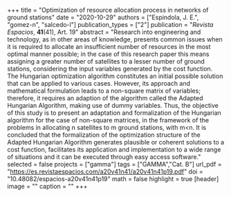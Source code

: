 +++
title = "Optimization of resource allocation process in networks of ground stations"
date = "2020-10-29"
authors = ["Espindola, J. E.", "gomez-n", "salcedo-l"]
publication_types = ["2"]
publication = "*Revista Espacios*, **41**(41), Art. 19"
abstract = "Research into engineering and technology, as in other areas of knowledge, presents common issues when it is required to allocate an insufficient number of resources in the most optimal manner possible; in the case of this research paper this means assigning a greater number of satellites to a lesser number of ground stations, considering the input variables generated by the cost function. The Hungarian optimization algorithm constitutes an initial possible solution that can be applied to various cases. However, its approach and mathematical formulation leads to a non-square matrix of variables; therefore, it requires an adaption of the algorithm called the Adapted Hungarian Algorithm, making use of dummy variables. Thus, the objective of this study is to present an adaptation and formalization of the Hungarian algorithm for the case of non-square matrices, in the framework of the problems in allocating n satellites to m ground stations, with m<n. It is concluded that the formalization of the optimization structure of the Adapted Hungarian Algorithm generates plausible or coherent solutions to a cost function, facilitates its application and implementation to a wide range of situations and it can be executed through easy access software."
selected = false
projects = ["gamma"]
tags = ["GAMMA","Cat. B"]
url_pdf = "https://es.revistaespacios.com/a20v41n41/a20v41n41p19.pdf"
doi = "10.48082/espacios-a20v41n41p19"
math = false
highlight = true
[header]
image = ""
caption = ""
+++
